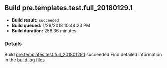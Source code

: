 ## Build pre.templates.test.full_20180129.1
- **Build result:** `succeeded`
- **Build queued:** 1/29/2018 10:44:23 PM
- **Build duration:** 258.36 minutes
### Details
Build [pre.templates.test.full_20180129.1](https://winappstudio.visualstudio.com/web/build.aspx?pcguid=a4ef43be-68ce-4195-a619-079b4d9834c2&builduri=vstfs%3a%2f%2f%2fBuild%2fBuild%2f24808) succeeded
Find detailed information in the [build log files](https://uwpctdiags.blob.core.windows.net/buildlogs/pre.templates.test.full_20180129.1_logs.zip)
